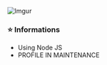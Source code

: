 ![Imgur](https://i.imgur.com/cLWuXp0.png?1)

### ⭐️ Informations 
- Using Node JS
- PROFILE IN MAINTENANCE
